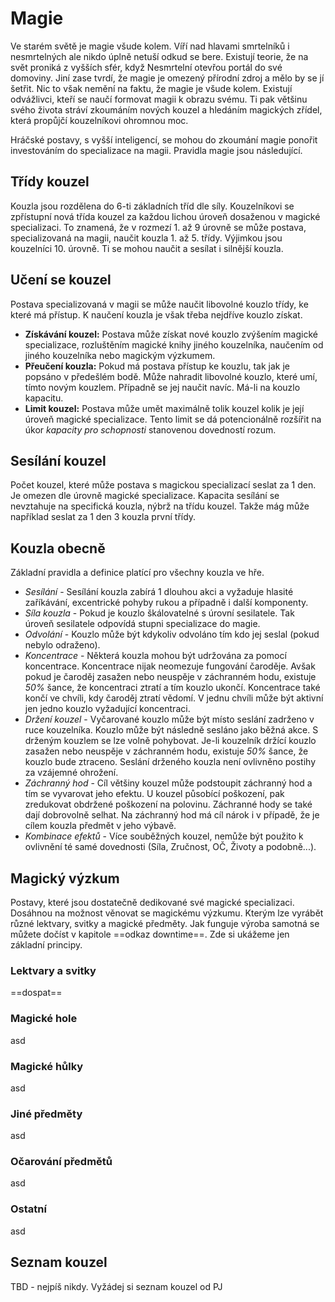 # Magie

Ve starém světě je magie všude kolem. Víří nad hlavami smrtelníků i nesmrtelných  ale nikdo úplně netuší odkud se bere. Existují teorie, že na svět proniká z vyšších sfér, když Nesmrtelní otevřou portál do své domoviny. Jiní zase tvrdí, že magie je omezený přírodní zdroj a mělo by se jí šetřit. Nic to však nemění na faktu, že magie je všude kolem. Existují odvážlivci, kteří se naučí formovat magii k obrazu svému. Ti pak většinu svého života stráví zkoumáním nových kouzel a hledáním magických zřídel, která propůjčí kouzelníkovi ohromnou moc.

Hráčské postavy, s vyšší inteligencí, se mohou do zkoumání magie ponořit investováním do specializace na magii. Pravidla magie jsou následující.

## Třídy kouzel

Kouzla jsou rozdělena do 6-ti základních tříd dle síly. Kouzelníkovi se zpřístupní nová třída kouzel za každou lichou úroveň dosaženou v magické specializaci. To znamená, že v rozmezí 1. až 9 úrovně se může postava, specializovaná na magii, naučit kouzla 1. až 5. třídy. Výjimkou jsou kouzelníci 10. úrovně. Ti se mohou naučit a sesílat i silnější kouzla.

## Učení se kouzel

Postava specializovaná v magii se může naučit libovolné kouzlo třídy, ke které má přístup. K naučení kouzla je však třeba nejdříve kouzlo získat.

- **Získávání kouzel:** Postava může získat nové kouzlo zvýšením magické specializace, rozluštěním magické knihy jiného kouzelníka, naučením od jiného kouzelníka nebo magickým výzkumem.
- **Přeučení kouzla:** Pokud má postava přístup ke kouzlu, tak jak je popsáno v předešlém bodě. Může nahradit libovolné kouzlo, které umí, tímto novým kouzlem. Případně se jej naučit navíc. Má-li na kouzlo kapacitu.
- **Limit kouzel:** Postava může umět maximálně tolik kouzel kolik je její úroveň magické specializace. Tento limit se dá potencionálně rozšířit na úkor *kapacity pro schopnosti* stanovenou dovedností rozum.

## Sesílání kouzel

Počet kouzel, které může postava s magickou specializací seslat za 1 den. Je omezen dle úrovně magické specializace. Kapacita sesílání se nevztahuje na specifická kouzla, nýbrž na třídu kouzel. Takže mág může například seslat za 1 den 3 kouzla první třídy.

## Kouzla obecně

Základní pravidla a definice platící pro všechny kouzla ve hře.

- _Sesílání_ - Sesílání kouzla zabírá 1 dlouhou akci a vyžaduje hlasité zaříkávání, excentrické pohyby rukou a případně i další komponenty. 
- *Síla kouzla* - Pokud je kouzlo škálovatelné s úrovní sesilatele. Tak úroveň sesilatele odpovídá stupni specializace do magie.
- _Odvolání_ - Kouzlo může být kdykoliv odvoláno tím kdo jej seslal (pokud nebylo odraženo).
- *Koncentrace* - Některá kouzla mohou být udržována za pomocí koncentrace. Koncentrace nijak neomezuje fungování čaroděje. Avšak pokud je čaroděj zasažen nebo neuspěje v záchranném hodu, existuje *50%* šance, že koncentraci ztratí a tím kouzlo ukončí. Koncentrace také končí ve chvíli, kdy čaroděj ztratí vědomí. V jednu chvíli může být aktivní jen jedno kouzlo vyžadující koncentraci.
- *Držení kouzel* - Vyčarované kouzlo může být místo seslání zadrženo v ruce kouzelníka. Kouzlo může být následně sesláno jako běžná akce. S drženým kouzlem se lze volně pohybovat. Je-li kouzelník držící kouzlo zasažen nebo neuspěje v záchranném hodu, existuje *50%* šance, že kouzlo bude ztraceno. Seslání drženého kouzla není ovlivněno postihy za vzájemné ohrožení.
- _Záchranný hod_ - Cíl většiny kouzel může podstoupit záchranný hod a tím se vyvarovat jeho efektu. U kouzel působící poškození, pak zredukovat obdržené poškození na polovinu. Záchranné hody se také dají dobrovolně selhat. Na záchranný hod má cíl nárok i v případě, že je cílem kouzla předmět v jeho výbavě.
- _Kombinace efektů_ - Více souběžných kouzel, nemůže být použito k ovlivnění té samé dovednosti (Síla, Zručnost, OČ, Životy a podobně...).

## Magický výzkum

Postavy, které jsou dostatečně dedikované své magické specializaci. Dosáhnou na možnost věnovat se magickému výzkumu. Kterým lze vyrábět různé lektvary, svitky a magické předměty. Jak funguje výroba samotná se můžete dočíst v kapitole ==odkaz downtime==. Zde si ukážeme jen základní principy.

### Lektvary a svitky

==dospat==

### Magické hole

asd

### Magické hůlky

asd

### Jiné předměty

asd

### Očarování předmětů

asd

### Ostatní

asd

## Seznam kouzel

TBD - nejpíš nikdy. Vyžádej si seznam kouzel od PJ
